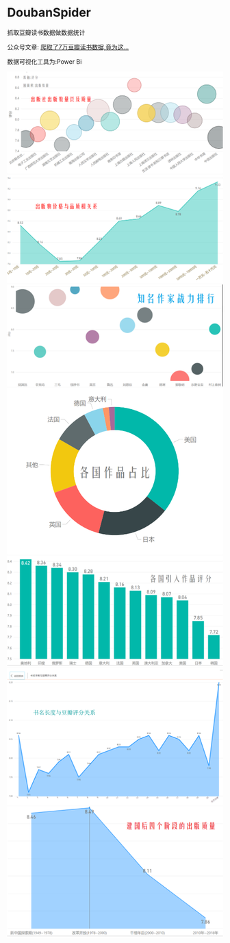 # DoubanSpider
抓取豆瓣读书数据做数据统计

公众号文章:
[爬取了7万豆瓣读书数据,竟为这...](http://mp.weixin.qq.com/s?__biz=MzUzMjgxMDg4MA==&mid=2247483739&idx=1&sn=1a557b54d9b8b112eb3b29c6f0da0e8a&chksm=faacdcb4cddb55a24de5ee06178fca700bfdd916e0829c550baa8bb4ef17705c894f643c97d8&scene=0#rd)


数据可视化工具为:Power Bi 


![出版社出版水平一览](https://github.com/formylove/DoubanSpider/blob/master/%E6%95%B0%E6%8D%AE%E5%8F%AF%E8%A7%86%E5%8C%96%E5%9B%BE/Snipaste_2018-10-12_10-09-34.png?raw=true)
![图书质量与价格](https://github.com/formylove/DoubanSpider/blob/master/%E6%95%B0%E6%8D%AE%E5%8F%AF%E8%A7%86%E5%8C%96%E5%9B%BE/Snipaste_2018-10-12_08-43-53.png?raw=true)
![ 知名作者读者认同度对比](https://github.com/formylove/DoubanSpider/blob/master/%E6%95%B0%E6%8D%AE%E5%8F%AF%E8%A7%86%E5%8C%96%E5%9B%BE/Snipaste_2018-10-12_16-57-11.png?raw=true)
![各国引入作品占比](https://github.com/formylove/DoubanSpider/blob/master/%E6%95%B0%E6%8D%AE%E5%8F%AF%E8%A7%86%E5%8C%96%E5%9B%BE/Snipaste_2018-10-12_14-59-26.png?raw=true)
![国外引入作品质量](https://github.com/formylove/DoubanSpider/blob/master/%E6%95%B0%E6%8D%AE%E5%8F%AF%E8%A7%86%E5%8C%96%E5%9B%BE/Snipaste_2018-10-12_14-32-20.png?raw=true)
![书名长短与评分关系](https://github.com/formylove/DoubanSpider/blob/master/%E6%95%B0%E6%8D%AE%E5%8F%AF%E8%A7%86%E5%8C%96%E5%9B%BE/TIM%E6%88%AA%E5%9B%BE20181007150747.png?raw=true)
![建国后各时期出版水平](https://github.com/formylove/DoubanSpider/blob/master/%E6%95%B0%E6%8D%AE%E5%8F%AF%E8%A7%86%E5%8C%96%E5%9B%BE/Snipaste_2018-10-11_21-48-38.png?raw=true)
